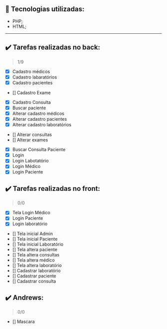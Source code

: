 
## :rocket: Tecnologias utilizadas:
- PHP;
- HTML;

---

## :heavy_check_mark: Tarefas realizadas no back:
> 1/9
- [X] Cadastro médicos
- [X] Cadastro labaratórios
- [X] Cadastro pacientes
- [] Cadastro Exame
- [X] Cadastro Consulta
- [X] Buscar paciente
- [X] Alterar cadastro médicos
- [X] Alterar cadastro pacientes
- [X] Alterar cadastro laboratórios
- [] Alterar consultas
- [] Alterar exames
- [X] Buscar Consulta Paciente
- [X] Login
- [X] Login Labotatório
- [X] Login Médico
- [X] Login Paciente
  
## :heavy_check_mark: Tarefas realizadas no front:
> 0/0
- [X] Tela Login Médico
- [X] Login Paciente
- [X] Login laboratório
- [] Tela inicial Admin
- [] Tela inicial Paciente
- [] Tela inicial Laboratório
- [] Tela altera paciente
- [] Tela altera consultas
- [] Tela altera médico
- [] Tela altera laboratório
- [] Cadastrar laboratório
- [] Cadastrar paciente
- [] Cadastrar consulta

## :heavy_check_mark: Andrews:
> 0/0
- [] Mascara
